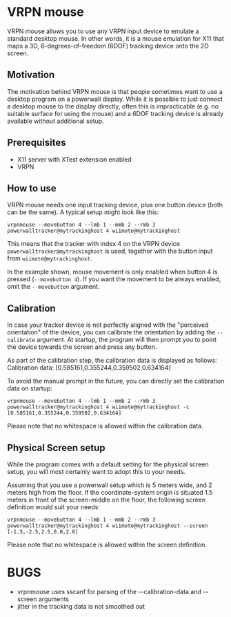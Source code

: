 VRPN mouse
==========

VRPN mouse allows you to use any VRPN input device to emulate a standard
desktop mouse. In other words, it is a mouse emulation for X11 that maps a 3D,
6-degrees-of-freedom (6DOF) tracking device onto the 2D screen.


Motivation
----------

The motivation behind VRPN mouse is that people sometimes want to use a desktop
program on a powerwall display. While it is possible to just connect a desktop
mouse to the display directly, often this is impracticable (e.g. no suitable
surface for using the mouse) and a 6DOF tracking device is already available
without additional setup.


Prerequisites
-------------

 - X11 server with XTest extension enabled
 - VRPN


How to use
----------

VRPN mouse needs one input tracking device, plus one button device (both can be
the same). A typical setup might look like this:

	vrpnmouse --movebutton 4 --lmb 1 --mmb 2 --rmb 3 powerwalltracker@mytrackinghost 4 wiimote@mytrackinghost

This means that the tracker with index 4 on the VRPN device
```powerwalltracker@mytrackinghost``` is used, together with the button input
from ```wiimote@mytrackinghost```.

In the example shown, mouse movement is only enabled when button 4 is pressed
(```--movebutton 4```). If you want the movement to be always enabled, omit the
```--movebutton``` argument.


Calibration
-----------

In case your tracker device is not perfectly aligned with the "perceived
orientation" of the device, you can calibrate the orientation by adding the
```--calibrate``` argument.  At startup, the program will then prompt you to
point the device towards the screen and press any button.

As part of the calibration step, the calibration data is displayed as follows:
	Calibration data: [0.585161,0.355244,0.359502,0.634164]

To avoid the manual prompt in the future, you can directly set the calibration
data on startup:

	vrpnmouse --movebutton 4 --lmb 1 --mmb 2 --rmb 3 powerwalltracker@mytrackinghost 4 wiimote@mytrackinghost -c [0.585161,0.355244,0.359502,0.634164]

Please note that no whitespace is allowed within the calibration data.


Physical Screen setup
---------------------

While the program comes with a default setting for the physical screen setup,
you will most certainly want to adopt this to your needs.

Assuming that you use a powerwall setup which is 5 meters wide, and 2 meters
high from the floor. If the coordinate-system origin is situated 1.5 meters in
front of the screen-middle on the floor, the following screen definition would
suit your needs:

	vrpnmouse --movebutton 4 --lmb 1 --mmb 2 --rmb 3 powerwalltracker@mytrackinghost 4 wiimote@mytrackinghost --screen [-1.5,-2.5,2.5,0.0,2.0]

Please note that no whitespace is allowed within the screen definition.

BUGS
====

 - vrpnmouse uses sscanf for parsing of the --calibration-data and --screen arguments
 - jitter in the tracking data is not smoothed out
